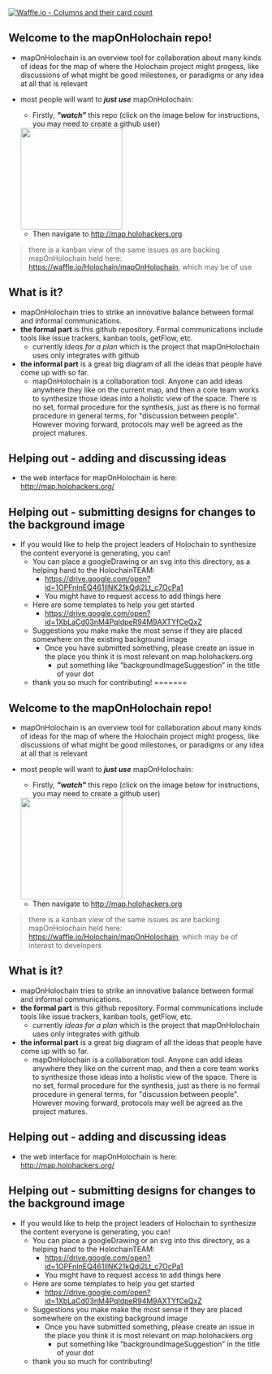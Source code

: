 [![Waffle.io - Columns and their card count](https://badge.waffle.io/Holochain/thePlan.png?columns=all)](https://waffle.io/Holochain/thePlan?utm_source=badge)

## Welcome to the mapOnHolochain repo!
* mapOnHolochain is an overview tool for collaboration about many kinds of ideas for the map of where the Holochain project might progess, like discussions of what might be good milestones, or paradigms or any idea at all that is relevant
* most people will want to ***just use*** mapOnHolochain:
  * Firstly, ***"watch"*** this repo (click on the image below for instructions, you may need to create a github user) 
  <img src="https://user-images.githubusercontent.com/239550/33098082-ff8f8a72-cec0-11e7-989e-7ca4a6b76fb7.jpg" height="200px">  
  
  * Then navigate to http://map.holohackers.org

> there is a kanban view of the same issues as are backing mapOnHolochain held here: https://waffle.io/Holochain/mapOnHolochain, which may be of use

## What is it?
* mapOnHolochain tries to strike an innovative balance between formal and informal communications.
* **the formal part** is this github repository. Formal communications include tools like issue trackers, kanban tools, getFlow, etc.
  * currently *ideas for a plan* which is the project that mapOnHolochain uses only integrates with github
* **the informal part** is a great big diagram of all the ideas that people have come up with so far.
  * mapOnHolochain is a collaboration tool. Anyone can add ideas anywhere they like on the current map, and then a core team works to synthesize those ideas into a holistic view of the space. There is no set, formal procedure for the synthesis, just as there is no formal procedure in general terms, for "discussion between people". However moving forward, protocols may well be agreed as the project matures.

## Helping out - adding and discussing ideas
  * the web interface for mapOnHolochain is here: http://map.holohackers.org/

## Helping out - submitting designs for changes to the background image
* If you would like to help the project leaders of Holochain to synthesize the content everyone is generating, you can!
  * You can place a googleDrawing or an svg into this directory, as a helping hand to the HolochainTEAM:
    * https://drive.google.com/open?id=1OPFnInEQ461IlNK21kQdj2Lt_c7OcPa1
    * You might have to request access to add things here
  * Here are some templates to help you get started
    * https://drive.google.com/open?id=1XbLaCd03nM4PqIdpeR94M9AXTYfCeQxZ
  * Suggestions you make make the most sense if they are placed somewhere on the existing background image
    * Once you have submitted something, please create an issue in the place you think it is most relevant on map.holohackers.org
      * put something like “backgroundImageSuggestion” in the title of your dot
  * thank you so much for contributing!
=======
## Welcome to the mapOnHolochain repo!
* mapOnHolochain is an overview tool for collaboration about many kinds of ideas for the map of where the Holochain project might progess, like discussions of what might be good milestones, or paradigms or any idea at all that is relevant
* most people will want to ***just use*** mapOnHolochain:
  * Firstly, ***"watch"*** this repo (click on the image below for instructions, you may need to create a github user) 
  <img src="https://user-images.githubusercontent.com/239550/33098082-ff8f8a72-cec0-11e7-989e-7ca4a6b76fb7.jpg" height="200px">  
  
  * Then navigate to http://map.holohackers.org

> there is a kanban view of the same issues as are backing mapOnHolochain held here: https://waffle.io/Holochain/mapOnHolochain, which may be of interest to developers

## What is it?
* mapOnHolochain tries to strike an innovative balance between formal and informal communications.
* **the formal part** is this github repository. Formal communications include tools like issue trackers, kanban tools, getFlow, etc.
  * currently *ideas for a plan* which is the project that mapOnHolochain uses only integrates with github
* **the informal part** is a great big diagram of all the ideas that people have come up with so far.
  * mapOnHolochain is a collaboration tool. Anyone can add ideas anywhere they like on the current map, and then a core team works to synthesize those ideas into a holistic view of the space. There is no set, formal procedure for the synthesis, just as there is no formal procedure in general terms, for "discussion between people". However moving forward, protocols may well be agreed as the project matures.

## Helping out - adding and discussing ideas
  * the web interface for mapOnHolochain is here: http://map.holohackers.org/

## Helping out - submitting designs for changes to the background image
* If you would like to help the project leaders of Holochain to synthesize the content everyone is generating, you can!
  * You can place a googleDrawing or an svg into this directory, as a helping hand to the HolochainTEAM:
    * https://drive.google.com/open?id=1OPFnInEQ461IlNK21kQdj2Lt_c7OcPa1
    * You might have to request access to add things here
  * Here are some templates to help you get started
    * https://drive.google.com/open?id=1XbLaCd03nM4PqIdpeR94M9AXTYfCeQxZ
  * Suggestions you make make the most sense if they are placed somewhere on the existing background image
    * Once you have submitted something, please create an issue in the place you think it is most relevant on map.holohackers.org
      * put something like “backgroundImageSuggestion” in the title of your dot
  * thank you so much for contributing!
